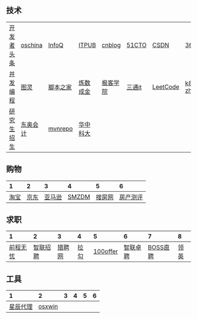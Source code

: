 <!--
 * @Description: In User Settings Edit
 * @Author: your name
 * @Date: 2019-08-26 20:50:40
 * @LastEditTime: 2019-09-28 23:49:42
 * @LastEditors: Please set LastEditors
 -->
 ## 技术
 |  |  |  |  |  |  |  |  |  |  |
 | :---- | :---- | :---- | :---- | :---- | :---- | :---- | :---- | :---- | :---- |
 | [开发者头条](http://toutiao.io) | [oschina](http://www.oschina.net) | [InfoQ](http://www.infoq.com/cn/) | [ITPUB](http://www.itpub.net) | [cnblog](http://www.cnblogs.com) | [51CTO](http://www.51cto.com) | [CSDN](http://www.csdn.net) | [36kr](http://36kr.com) | [我是PM](http://www.woshipm.com) | [知乎](http://www.zhihu.com) |
 | [并发编程](http://ifeve.com) | [图灵](http://www.ituring.com.cn) | [脚本之家](http://www.jb51.net) | [炼数成金](http://f.dataguru.cn) | [极客学院](http://www.jikexueyuan.com) | [三通it](http://www.santongit.com) | [LeetCode](https://leetcode-cn.com) | [k8s-zh](https://kubernetes.feisky.xyz/zh/) | [k8s](https://kubernetes.io/cn/docs/) | [书栈](https://www.bookstack.cn) |
 | [研究生招生](http://www.chsi.com.cn) | [东奥会计](http://www.dongao.com) | [mvnrepo](http://mvnrepository.com) | [华中科大](http://mirrors.hust.edu.cn) |
## 购物
 | 1 | 2 | 3 | 4 | 5 | 6 |
 | :---- | :---- | :---- | :---- | :---- |  :---- |
 | [淘宝](https://www.taobao.com) | [京东](http://www.jd.com) | [亚马逊](http://www.amazon.cn) | [SMZDM](http://www.smzdm.com) | [搜房网](http://www.soufun.com) | [房产测评](http://www.cricbigdata.cn) |
## 求职
 | 1 | 2 | 3 | 4 | 5 | 6 | 7 | 8 |
 | :---- | :---- | :---- | :---- | :---- |  :---- | :---- | :---- |
 | [前程无忧](http://www.51job.com) | [智联招聘](http://www.zhaopin.com) | [猎聘网](http://www.liepin.com) | [拉勾](http://www.lagou.com) | [100offer](https://cn.100offer.com) | [智联卓聘](http://www.highpin.cn) | [BOSS直聘](http://www.zhipin.com) | [领英](http://www.linkedin.com) |
 ## 工具
  | 1 | 2 | 3 | 4 | 5 | 6 |
 | :---- | :---- | :---- | :---- | :---- |  :---- |
 | [星辰代理](http://starhub.cloud) | [osxwin](https://www.osxwin.com) |  |  |  |  |